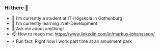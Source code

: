 ### Hi there 👋

- 🔭 I’m currently a student at IT-Högskola in Gothenburg.
- 🌱 I’m currently learning .Net-Development
- 💬 Ask me about anything!
- 📫 How to reach me: https://www.linkedin.com/in/markus-johanssson/
- ⚡ Fun fact: Right now I work part time at an amusment park
